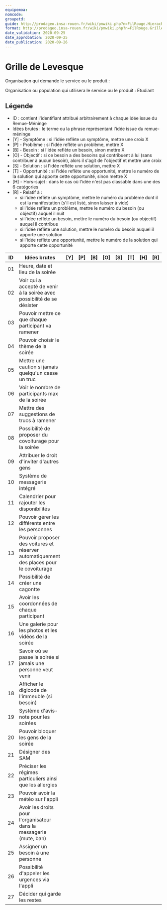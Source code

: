 ```yaml
---
equipemoa: 
nomcode: 
groupetd: 
guide: http://prodageo.insa-rouen.fr/wiki/pmwiki.php?n=FilRouge.HierachiserBesoins
format: http://prodageo.insa-rouen.fr/wiki/pmwiki.php?n=FilRouge.GrilleLevesque
date_validation: 2020-09-25
date_approbation: 2020-09-25
date_publication: 2020-09-26
---
```


# Grille de Levesque

Organisation qui demande le service ou le produit : 

Organisation ou population qui utilisera le service ou le produit : Etudiant

## Légende
 - ID : contient l'identifiant attribué arbitrairement à chaque idée issue du Remue-Méninge
 - Idées brutes : le terme ou la phrase représentant l'idée issue du remue-méninge
 - [Y] - Symptôme : si l'idée reflète un symptôme, mettre une croix X
 - [P] - Problème : si l'idée reflète un problème, mettre X
 - [B] - Besoin : si l'idée reflète un besoin, sinon mettre X
 - [O] - Objectif : si ce besoin a des besoins qui contribuent à lui (sans contribuer à aucun besoin), alors il s'agit de l'objectif et mettre une croix
 - [S] - Solution : si l'idée reflète une solution, mettre X
 - [T] - Opportunité : si l'idée reflète une opportunité, mettre le numéro de la solution qui apporte cette opportunité, sinon mettre X
 - [H] - Hors-sujet : dans le cas où l'idée n'est pas classable dans une des 6 catégories
 - [R] - Relatif à :
   - si l'idée reflète un symptôme, mettre le numéro du problème dont il est la manifestation (s'il est listé, sinon laisser à vide)
   - si l'idée reflète un problème, mettre le numéro du besoin (ou objectif) auquel il nuit
   - si l'idée reflète un besoin, mettre le numéro du besoin (ou objectif) auquel il contribue
   - si l'idée reflète une solution, mettre le numéro du besoin auquel il apporte une solution
   - si l'idée reflète une opportunité, mettre le numéro de la solution qui apporte cette opportunité

| ID | Idées brutes                 | [Y] | [P] | [B] | [O] | [S] | [T] | [H] | [R] |
|----|------------------------------|----------|----------|--------|-------------|----------|----------|-----------|------------|
| 01 | Heure, date et lieu de la soirée | | | | | | | | |
| 02 | Voir qui a accepté de venir à la soirée avec possibilité de se désister | | | | | | | | |
| 03 | Pouvoir mettre ce que chaque participant va ramener | | | | | | | | |
| 04 | Pouvoir choisir le thème de la soirée | | | | | | | | |
| 05 | Mettre une caution si jamais quelqu'un casse un truc | | | | | | | | |
| 06 | Voir le nombre de participants max de la soirée | | | | | | | | |
| 07 | Mettre des suggestions de trucs à ramener | | | | | | | | |
| 08 | Possibilité de proposer du covoiturage pour la soirée | | | | | | | | |
| 09 | Attribuer le droit d'inviter d'autres gens  | | | | | | | | |
| 10 | Système de messagerie intégré | | | | | | | | |
| 11 | Calendrier pour rajouter les disponibilités | | | | | | | | |
| 12 | Pouvoir gérer les différents entre les personnes | | | | | | | | |
| 13 | Pouvoir proposer des voitures et réserver automatiquement des places pour le covoiturage | | | | | | | | |
| 14 | Possibilité de créer une cagontte | | | | | | | | |
| 15 | Avoir les coordonnées de chaque participant | | | | | | | | | 	
| 16 | Une galerie pour les photos et les vidéos de la soirée | | | | | | | | |
| 17 | Savoir où se passe la soirée si jamais une personne veut venir | | | | | | | | |
| 18 | Afficher le digicode de l'immeuble (si besoin) | | | | | | | | |
| 19 | Système d'avis-note pour les soirées | | | | | | | | |
| 20 | Pouvoir bloquer les gens de la soirée | | | | | | | | |
| 21 | Désigner des SAM | | | | | | | | |
| 22 | Préciser les régimes particuliers ainsi que les allergies | | | | | | | | |
| 23 | Pouvoir avoir la météo sur l'appli | | | | | | | | |
| 24 | Avoir les droits pour l'organisateur dans la messagerie (mute, ban) | | | | | | | | |
| 25 | Assigner un besoin à une personne | | | | | | | | |
| 26 | Possibilité d'appeler les urgences via l'appli | | | | | | | | |
| 27 | Décider qui garde les restes | | | | | | | | |
